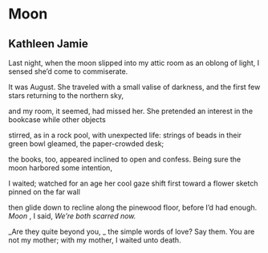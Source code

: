 # Moon
## Kathleen Jamie
Last night, when the moon
slipped into my attic room
as an oblong of light,
I sensed she’d come to commiserate.

It was August. She traveled
with a small valise
of darkness, and the first few stars
returning to the northern sky,

and my room, it seemed,
had missed her. She pretended
an interest in the bookcase
while other objects

stirred, as in a rock pool,
with unexpected life:
strings of beads in their green bowl gleamed,
the paper-crowded desk;

the books, too, appeared inclined
to open and confess.
Being sure the moon
harbored some intention,

I waited; watched for an age
her cool gaze shift
first toward a flower sketch
pinned on the far wall

then glide down to recline
along the pinewood floor,
before I’d had enough. _Moon_ ,
I said, _We’re both scarred now._

 _Are they quite beyond you,
_
the simple words of love? Say them.
You are not my mother;
with my mother, I waited unto death.